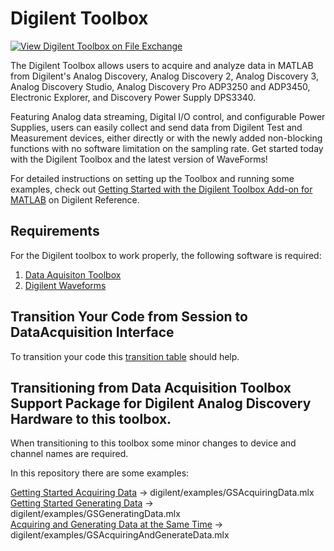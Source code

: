 # Digilent Toolbox

[![View Digilent Toolbox on File Exchange](https://www.mathworks.com/matlabcentral/images/matlab-file-exchange.svg)](https://www.mathworks.com/matlabcentral/fileexchange/122817-digilent-toolbox)

The Digilent Toolbox allows users to acquire and analyze data in MATLAB from Digilent's Analog Discovery, Analog Discovery 2, Analog Discovery 3, Analog Discovery Studio, Analog Discovery Pro ADP3250 and ADP3450, Electronic Explorer, and Discovery Power Supply DPS3340.

Featuring Analog data streaming, Digital I/O control, and configurable Power Supplies, users can easily collect and send data from Digilent Test and Measurement devices, either directly or with the newly added non-blocking functions with no software limitation on the sampling rate.
Get started today with the Digilent Toolbox and the latest version of WaveForms!

For detailed instructions on setting up the Toolbox and running some examples, check out [Getting Started with the Digilent Toolbox Add-on for MATLAB](https://digilent.com/reference/test-and-measurement/guides/matlab-getting-started) on Digilent Reference.

## Requirements
For the Digilent toolbox to work properly, the following software is required:

1. [Data Aquisiton Toolbox](https://www.mathworks.com/products/data-acquisition.html)
2. [Digilent Waveforms](https://digilent.com/shop/software/digilent-waveforms/download)

## Transition Your Code from Session to DataAcquisition Interface

To transition your code this [transition table](https://www.mathworks.com/help/daq/transition-your-code-from-session-to-dataacquisition-interface.html) should help.

## Transitioning from **Data Acquisition Toolbox Support Package for Digilent Analog Discovery Hardware** to this toolbox.

When transitioning to this toolbox some minor changes to device and channel names are required.

In this repository there are some examples:

[Getting Started Acquiring Data](https://www.mathworks.com/help/daq/getting-started-acquiring-data-with-digilent-analog-discovery.html) -> digilent/examples/GSAcquiringData.mlx  
[Getting Started Generating Data](https://www.mathworks.com/help/daq/getting-started-generating-data-with-digilent-analog-discovery.html) -> digilent/examples/GSGeneratingData.mlx  
[Acquiring and Generating Data at the Same Time](https://www.mathworks.com/help/daq/acquiring-and-generating-data-at-the-same-time-with-digilent-analog-discovery.html) -> digilent/examples/GSAcquiringAndGenerateData.mlx  
